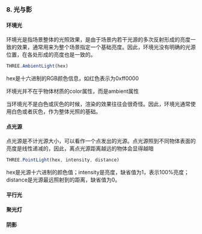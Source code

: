 ### 8. 光与影

#### 环境光

环境光是指场景整体的光照效果，是由于场景内若干光源的多次反射形成的亮度一致的效果，通常用来为整个场景指定一个基础亮度。因此，环境光没有明确的光源位置，在各处形成的亮度也是一致的。

```js
THREE.AmbientLight(hex)
```

hex是十六进制的RGB颜色信息，如红色表示为0xff0000

环境光并不在乎物体材质的color属性，而是ambient属性

当环境光不是白色或灰色的时候，渲染的效果往往会很奇怪。因此，环境光通常使用白色或者灰色，作为整体光照的基础。


#### 点光源

点光源是不计光源大小，可以看作一个点发出的光源。点光源照到不同物体表面的亮度是线性递减的，因此，离点光源距离越远的物体会显得越暗

```js
THREE.PointLight(hex, intensity, distance)
```

hex是光源十六进制的颜色值；intensity是亮度，缺省值为1，表示100%亮度；distance是光源最远照射到的距离，缺省值为0。


#### 平行光


#### 聚光灯


#### 阴影

